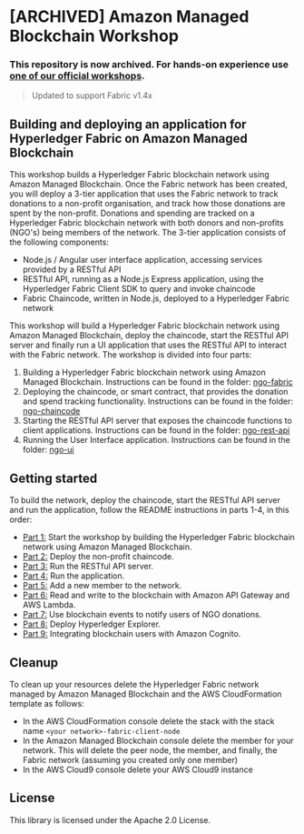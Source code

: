 # [ARCHIVED] Amazon Managed Blockchain Workshop

### This repository is now archived. For hands-on experience use [one of our official workshops](https://workshops.aws/categories/Blockchain).

> Updated to support Fabric v1.4x

## Building and deploying an application for Hyperledger Fabric on Amazon Managed Blockchain

This workshop builds a Hyperledger Fabric blockchain network using Amazon Managed Blockchain. Once the Fabric network has been created, you will deploy a 3-tier application that uses the Fabric network to track donations to a non-profit organisation, and track how those donations are spent by the non-profit. Donations 
and spending are tracked on a Hyperledger Fabric blockchain network with both donors and non-profits 
(NGO's) being members of the network. The 3-tier application consists of the following components:

* Node.js / Angular user interface application, accessing services provided by a RESTful API
* RESTful API, running as a Node.js Express application, using the Hyperledger Fabric Client SDK to query 
and invoke chaincode
* Fabric Chaincode, written in Node.js, deployed to a Hyperledger Fabric network

This workshop will build a Hyperledger Fabric blockchain network using Amazon Managed Blockchain, deploy the chaincode,
start the RESTful API server and finally run a UI application that uses the RESTful API to interact with the Fabric
network. The workshop is divided into four parts:

1. Building a Hyperledger Fabric blockchain network using Amazon Managed Blockchain. Instructions can be found in the folder: [ngo-fabric](ngo-fabric)
2. Deploying the chaincode, or smart contract, that provides the donation and spend tracking functionality. Instructions can be found in the folder: [ngo-chaincode](ngo-chaincode)
3. Starting the RESTful API server that exposes the chaincode functions to client applications. Instructions can be found in the folder: [ngo-rest-api](ngo-rest-api)
4. Running the User Interface application. Instructions can be found in the folder: [ngo-ui](ngo-ui)

## Getting started

To build the network, deploy the chaincode, start the RESTful API server and run the application, follow the 
README instructions in parts 1-4, in this order:

* [Part 1:](ngo-fabric/README.md) Start the workshop by building the Hyperledger Fabric blockchain network using Amazon Managed Blockchain.
* [Part 2:](ngo-chaincode/README.md) Deploy the non-profit chaincode. 
* [Part 3:](ngo-rest-api/README.md) Run the RESTful API server. 
* [Part 4:](ngo-ui/README.md) Run the application. 
* [Part 5:](new-member/README.md) Add a new member to the network. 
* [Part 6:](ngo-lambda/README.md) Read and write to the blockchain with Amazon API Gateway and AWS Lambda.
* [Part 7:](ngo-events/README.md) Use blockchain events to notify users of NGO donations.
* [Part 8:](blockchain-explorer/README.md) Deploy Hyperledger Explorer. 
* [Part 9:](../ngo-identity/README.md) Integrating blockchain users with Amazon Cognito.

## Cleanup

To clean up your resources delete the Hyperledger Fabric network managed by Amazon Managed Blockchain and the AWS CloudFormation template as follows:

* In the AWS CloudFormation console delete the stack with the stack name `<your network>-fabric-client-node`
* In the Amazon Managed Blockchain console delete the member for your network. This will delete the peer node, the member, and finally, the Fabric network (assuming you created only one member)
* In the AWS Cloud9 console delete your AWS Cloud9 instance

## License

This library is licensed under the Apache 2.0 License. 
